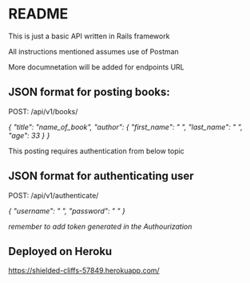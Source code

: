 # README

This is just a basic API written in Rails framework

All instructions mentioned assumes use of Postman


More documnetation will be added for endpoints URL

## JSON format for posting books:

POST: /api/v1/books/

*{
  "title": "name_of_book",
  "author": {
    "first_name": "  ",
    "last_name": "  ",
    "age": 33
  }
}*

This posting requires authentication from below topic

## JSON format for authenticating user

POST:  /api/v1/authenticate/

*{
  "username": "  ",
  "password": "  "
}*

*remember to add token generated in the Authourization*

## Deployed on Heroku
https://shielded-cliffs-57849.herokuapp.com/
